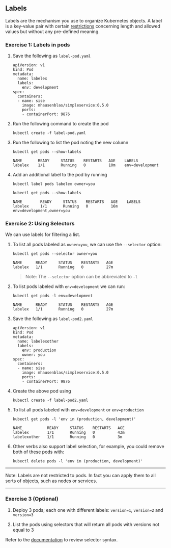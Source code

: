 ## Labels

Labels are the mechanism you use to organize Kubernetes objects. A label is a key-value
pair with certain [restrictions](https://kubernetes.io/docs/concepts/overview/working-with-objects/labels/#syntax-and-character-set)
concerning length and allowed values but without any pre-defined meaning.

### Exercise 1: Labels in pods

1. Save the following as `label-pod.yaml`

    ```console
    apiVersion: v1
    kind: Pod
    metadata:
      name: labelex
      labels:
        env: development
    spec:
      containers:
      - name: sise
        image: mhausenblas/simpleservice:0.5.0
        ports:
        - containerPort: 9876
    ```

1. Run the following command to create the pod

    ```console
    kubectl create -f label-pod.yaml
    ```

1. Run the following to list the pod noting the new column

    ```console
    kubectl get pods --show-labels

    NAME       READY     STATUS    RESTARTS   AGE    LABELS
    labelex    1/1       Running   0          10m    env=development
    ```

1. Add an additional label to the pod by running

    ```console
    kubectl label pods labelex owner=you

    kubectl get pods --show-labels

    NAME        READY     STATUS    RESTARTS   AGE    LABELS
    labelex     1/1       Running   0          16m    env=development,owner=you
    ```

### Exercise 2: Using Selectors

We can use labels for filtering a list.

1. To list all pods labeled as `owner=you`, we can use the `--selector` option:

    ```console
    kubectl get pods --selector owner=you

    NAME      READY     STATUS    RESTARTS   AGE
    labelex   1/1       Running   0          27m
    ```

    >Note: The `--selector` option can be abbreviated to `-l`

1. To list pods labeled with `env=development` we can run:

    ```console
    kubectl get pods -l env=development

    NAME      READY     STATUS    RESTARTS   AGE
    labelex   1/1       Running   0          27m
    ```

1. Save the following as `label-pod2.yaml`

    ```console
    apiVersion: v1
    kind: Pod
    metadata:
      name: labelexother
      labels:
        env: production
        owner: you
    spec:
      containers:
      - name: sise
        image: mhausenblas/simpleservice:0.5.0
        ports:
        - containerPort: 9876
    ```

1. Create the above pod using

    ```console
    kubectl create -f label-pod2.yaml
    ```

1. To list all pods labeled with `env=development` or `env=production`

    ```console
    kubectl get pods -l 'env in (production, development)'

    NAME           READY     STATUS    RESTARTS   AGE
    labelex        1/1       Running   0          43m
    labelexother   1/1       Running   0          3m
    ```

1. Other verbs also support label selection, for example, you could remove both of these pods with:

    ```console
    kubectl delete pods -l 'env in (production, development)'
    ```

---

Note: Labels are not restricted to pods. In fact you can apply them to all sorts of objects, such as nodes or services.

---

### Exercise 3 (Optional)

1. Deploy 3 pods; each one with  different labels: `version=1`, `version=2` and `version=3`

1. List the pods using selectors that will return all pods with versions not equal to 3

Refer to the [documentation](https://kubernetes.io/docs/concepts/overview/working-with-objects/labels/#label-selectors) to review selector syntax.